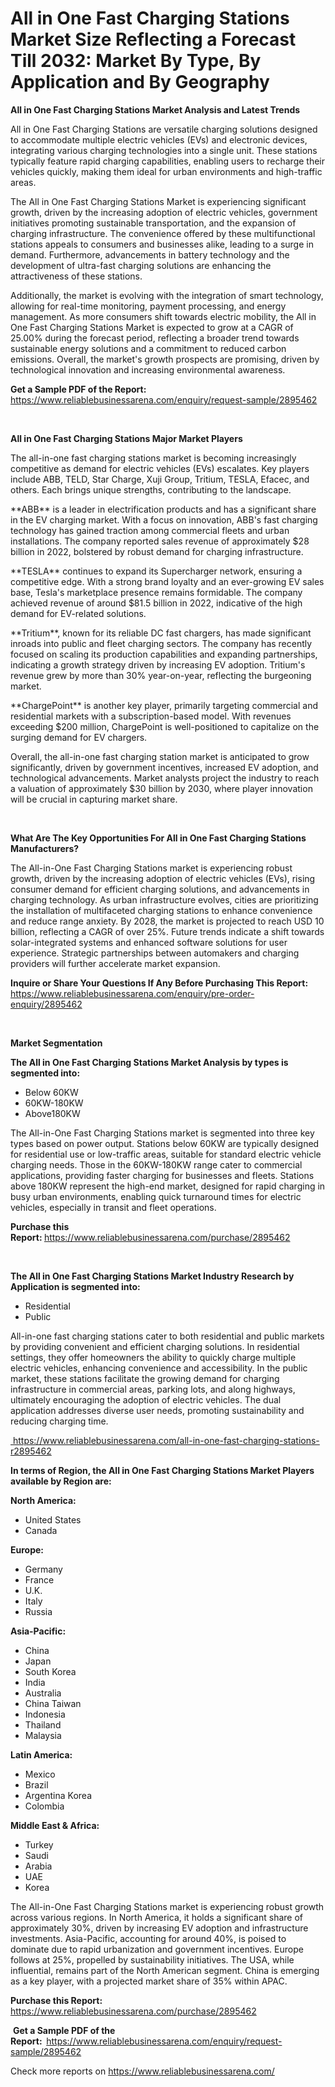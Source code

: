 <p><h1>All in One Fast Charging Stations Market Size Reflecting a Forecast Till 2032: Market By Type, By Application and By Geography</h1></p><p><strong>All in One Fast Charging Stations Market Analysis and Latest Trends</strong></p>
<p><p>All in One Fast Charging Stations are versatile charging solutions designed to accommodate multiple electric vehicles (EVs) and electronic devices, integrating various charging technologies into a single unit. These stations typically feature rapid charging capabilities, enabling users to recharge their vehicles quickly, making them ideal for urban environments and high-traffic areas.</p><p>The All in One Fast Charging Stations Market is experiencing significant growth, driven by the increasing adoption of electric vehicles, government initiatives promoting sustainable transportation, and the expansion of charging infrastructure. The convenience offered by these multifunctional stations appeals to consumers and businesses alike, leading to a surge in demand. Furthermore, advancements in battery technology and the development of ultra-fast charging solutions are enhancing the attractiveness of these stations.</p><p>Additionally, the market is evolving with the integration of smart technology, allowing for real-time monitoring, payment processing, and energy management. As more consumers shift towards electric mobility, the All in One Fast Charging Stations Market is expected to grow at a CAGR of 25.00% during the forecast period, reflecting a broader trend towards sustainable energy solutions and a commitment to reduced carbon emissions. Overall, the market's growth prospects are promising, driven by technological innovation and increasing environmental awareness.</p></p>
<p><strong>Get a Sample PDF of the Report:&nbsp;</strong> <a href="https://www.reliablebusinessarena.com/enquiry/request-sample/2895462?utm_campaign=1990&utm_medium=2&utm_source=Github&utm_content=ia&utm_term=15032025&utm_id=all-in-one-fast-charging-stations">https://www.reliablebusinessarena.com/enquiry/request-sample/2895462</a></p>
<p>&nbsp;</p>
<p><strong>All in One Fast Charging Stations Major Market Players</strong></p>
<p><p>The all-in-one fast charging stations market is becoming increasingly competitive as demand for electric vehicles (EVs) escalates. Key players include ABB, TELD, Star Charge, Xuji Group, Tritium, TESLA, Efacec, and others. Each brings unique strengths, contributing to the landscape.</p><p>**ABB** is a leader in electrification products and has a significant share in the EV charging market. With a focus on innovation, ABB's fast charging technology has gained traction among commercial fleets and urban installations. The company reported sales revenue of approximately $28 billion in 2022, bolstered by robust demand for charging infrastructure.</p><p>**TESLA** continues to expand its Supercharger network, ensuring a competitive edge. With a strong brand loyalty and an ever-growing EV sales base, Tesla's marketplace presence remains formidable. The company achieved revenue of around $81.5 billion in 2022, indicative of the high demand for EV-related solutions.</p><p>**Tritium**, known for its reliable DC fast chargers, has made significant inroads into public and fleet charging sectors. The company has recently focused on scaling its production capabilities and expanding partnerships, indicating a growth strategy driven by increasing EV adoption. Tritium's revenue grew by more than 30% year-on-year, reflecting the burgeoning market.</p><p>**ChargePoint** is another key player, primarily targeting commercial and residential markets with a subscription-based model. With revenues exceeding $200 million, ChargePoint is well-positioned to capitalize on the surging demand for EV chargers.</p><p>Overall, the all-in-one fast charging station market is anticipated to grow significantly, driven by government incentives, increased EV adoption, and technological advancements. Market analysts project the industry to reach a valuation of approximately $30 billion by 2030, where player innovation will be crucial in capturing market share.</p></p>
<p>&nbsp;</p>
<p><strong>What Are The Key Opportunities For All in One Fast Charging Stations Manufacturers?</strong></p>
<p><p>The All-in-One Fast Charging Stations market is experiencing robust growth, driven by the increasing adoption of electric vehicles (EVs), rising consumer demand for efficient charging solutions, and advancements in charging technology. As urban infrastructure evolves, cities are prioritizing the installation of multifaceted charging stations to enhance convenience and reduce range anxiety. By 2028, the market is projected to reach USD 10 billion, reflecting a CAGR of over 25%. Future trends indicate a shift towards solar-integrated systems and enhanced software solutions for user experience. Strategic partnerships between automakers and charging providers will further accelerate market expansion.</p></p>
<p><strong>Inquire or Share Your Questions If Any Before Purchasing This Report:</strong> <a href="https://www.reliablebusinessarena.com/enquiry/pre-order-enquiry/2895462?utm_campaign=1990&utm_medium=2&utm_source=Github&utm_content=ia&utm_term=15032025&utm_id=all-in-one-fast-charging-stations">https://www.reliablebusinessarena.com/enquiry/pre-order-enquiry/2895462</a></p>
<p>&nbsp;</p>
<p><strong>Market Segmentation</strong></p>
<p><strong>The All in One Fast Charging Stations Market Analysis by types is segmented into:</strong></p>
<p><ul><li>Below 60KW</li><li>60KW-180KW</li><li>Above180KW</li></ul></p>
<p><p>The All-in-One Fast Charging Stations market is segmented into three key types based on power output. Stations below 60KW are typically designed for residential use or low-traffic areas, suitable for standard electric vehicle charging needs. Those in the 60KW-180KW range cater to commercial applications, providing faster charging for businesses and fleets. Stations above 180KW represent the high-end market, designed for rapid charging in busy urban environments, enabling quick turnaround times for electric vehicles, especially in transit and fleet operations.</p></p>
<p><strong>Purchase this Report:&nbsp;</strong><a href="https://www.reliablebusinessarena.com/purchase/2895462?utm_campaign=1990&utm_medium=2&utm_source=Github&utm_content=ia&utm_term=15032025&utm_id=all-in-one-fast-charging-stations">https://www.reliablebusinessarena.com/purchase/2895462</a></p>
<p>&nbsp;</p>
<p><strong>The All in One Fast Charging Stations Market Industry Research by Application is segmented into:</strong></p>
<p><ul><li>Residential</li><li>Public</li></ul></p>
<p><p>All-in-one fast charging stations cater to both residential and public markets by providing convenient and efficient charging solutions. In residential settings, they offer homeowners the ability to quickly charge multiple electric vehicles, enhancing convenience and accessibility. In the public market, these stations facilitate the growing demand for charging infrastructure in commercial areas, parking lots, and along highways, ultimately encouraging the adoption of electric vehicles. The dual application addresses diverse user needs, promoting sustainability and reducing charging time.</p></p>
<p><a href="https://www.reliablebusinessarena.com/all-in-one-fast-charging-stations-r2895462?utm_campaign=1990&utm_medium=2&utm_source=Github&utm_content=ia&utm_term=15032025&utm_id=all-in-one-fast-charging-stations">&nbsp;https://www.reliablebusinessarena.com/all-in-one-fast-charging-stations-r2895462</a></p>
<p><strong>In terms of Region, the All in One Fast Charging Stations Market Players available by Region are:</strong></p>
<p>
    <p> <strong> North America: </strong>
        <ul>
            <li>United States</li>
            <li>Canada</li>
        </ul>
        </p> 
    <p> <strong> Europe: </strong>
        <ul>
            <li>Germany</li>
            <li>France</li>
            <li>U.K.</li>
            <li>Italy</li>
            <li>Russia</li>
        </ul>
        </p> 
    <p> <strong> Asia-Pacific: </strong>
        <ul>
            <li>China</li>
            <li>Japan</li>
            <li>South Korea</li>
            <li>India</li>
            <li>Australia</li>
            <li>China Taiwan</li>
            <li>Indonesia</li>
            <li>Thailand</li>
            <li>Malaysia</li>
        </ul>
        </p> 
    <p> <strong> Latin America: </strong>
        <ul>
            <li>Mexico</li>
            <li>Brazil</li>
            <li>Argentina Korea</li>
            <li>Colombia</li>
        </ul>
        </p> 
    <p> <strong> Middle East & Africa: </strong>
        <ul>
            <li>Turkey</li>
            <li>Saudi</li>
            <li>Arabia</li>
            <li>UAE</li>
            <li>Korea</li>
        </ul>
    </p>
    </p>
<p><p>The All-in-One Fast Charging Stations market is experiencing robust growth across various regions. In North America, it holds a significant share of approximately 30%, driven by increasing EV adoption and infrastructure investments. Asia-Pacific, accounting for around 40%, is poised to dominate due to rapid urbanization and government incentives. Europe follows at 25%, propelled by sustainability initiatives. The USA, while influential, remains part of the North American segment. China is emerging as a key player, with a projected market share of 35% within APAC.</p></p>
<p><strong>Purchase this Report: </strong><a href="https://www.reliablebusinessarena.com/purchase/2895462?utm_campaign=1990&utm_medium=2&utm_source=Github&utm_content=ia&utm_term=15032025&utm_id=all-in-one-fast-charging-stations">https://www.reliablebusinessarena.com/purchase/2895462</a></p>
<p>&nbsp;<strong>Get a Sample PDF of the Report:&nbsp;&nbsp;</strong><a href="https://www.reliablebusinessarena.com/enquiry/request-sample/2895462?utm_campaign=1990&utm_medium=2&utm_source=Github&utm_content=ia&utm_term=15032025&utm_id=all-in-one-fast-charging-stations">https://www.reliablebusinessarena.com/enquiry/request-sample/2895462</a></p>
<p><strong></strong></p>
<p>Check more reports on <a href="https://www.reliablebusinessarena.com/?utm_campaign=1990&utm_medium=2&utm_source=Github&utm_content=ia&utm_term=15032025&utm_id=all-in-one-fast-charging-stations">https://www.reliablebusinessarena.com/</a></p>